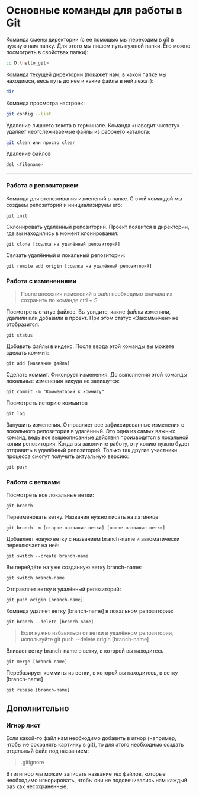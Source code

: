 # Основные команды для работы в Git

Команда смены директории (с ее помощью мы переходим в git в нужную нам папку. Для этого мы пишем путь нужной папки. Его можно посмотреть в свойствах папки): 
```sh
cd D:\hello_git>
```

Команда текущей директории (покажет нам, в какой папке мы находимся, весь путь до нее и какие файлы в ней лежат): 
```sh
dir
```

Команда просмотра настроек: 
```sh
git config --list
```
Удаление лишнего текста в терминале. Команда «наводит чистоту» - удаляет неотслеживаемые файлы из рабочего каталога:
```sh
git clean или просто clear
```
Удаление файлов
```sh
del <filename>
```
---
### Работа с репозиторием

Команда для отслеживания изменений в папке. С этой командой мы создаем репозиторий и инициализируем его:
```
git init
```
Склонировать удалённый репозиторий. Проект появится в директории, где вы находились в момент клонирования:
```
git clone [ссылка на удалённый репозиторий]
```
Связать удалённый и локальный репозитории:
```
git remote add origin [ссылка на удалённый репозиторий]
```

### Работа с изменениями
> После внесения изменений в файл необходимо сначала их сохранить по команде ctrl + S

Посмотреть статус файлов. Вы увидите, какие файлы изменили, удалили или добавили в проект. При этом статус «Закоммичен» не отобразится:
```
git status
```
Добавить файлы в индекс. После ввода этой команды вы можете сделать коммит:
```
git add [название файла]
```
Сделать коммит. Фиксирует изменения. До выполнения этой команды локальные изменения никуда не запишутся:
```
git commit -m "Комментарий к коммиту" 
```
Посмотреть историю коммитов
```
git log 
```
Запушить изменения. Отправляет все зафиксированные изменения с локального репозитория в удалённый. Это одна из самых важных команд, ведь все вышеописанные действия производятся в локальной копии репозитория. Когда вы закончите работу, эту копию нужно будет отправить в удалённый репозиторий. Только так другие участники процесса смогут получить актуальную версию:
```
git push 
```

### Работа с ветками

Посмотреть все локальные ветки:
```
git branch 
```
Переименовать ветку. Названия нужно писать на латинице:
```
git branch -m [старое-название-ветки] [новое-название-ветки] 
```
Добавляет новую ветку с названием branch-name и автоматически переключает на неё:
```
git switch --create branch-name 
```
Вы перейдёте на уже созданную ветку branch-name:
```
git switch branch-name 
```
Отправляет ветку в удалённый репозиторий:
```
git push origin [branch-name] 
```
Команда удаляет ветку [branch-name] в локальном репозитории:
```
git branch --delete [branch-name] 
```
> Если нужно избавиться от ветки в удалённом репозитории, используйте git push --delete origin [branch-name]

Вливает ветку branch-name в ветку, в которой вы находитесь
```
git merge [branch-name] 
```
Перебазирует коммиты из ветки, в которой вы находитесь, в ветку [branch-name]
```
git rebase [branch-name] 
```

## Дополнительно

### Игнор лист
Если какой-то файл нам необходимо добавить в игнор (например, чтобы не сохранять картинку в git), то для этого необходимо создать отдельный файл под названием: 
>.gitignore

В гитигнор мы можем записать название тех файлов, которые необходимо игнорировать, чтобы они не подсвечивались нам каждый раз как несохраненные. 